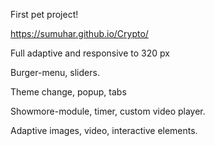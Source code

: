 First pet project!

https://sumuhar.github.io/Crypto/

Full adaptive and responsive to 320 px

Burger-menu, sliders.

Theme change, popup, tabs

Showmore-module, timer, custom video player.

Adaptive images, video, interactive elements.

